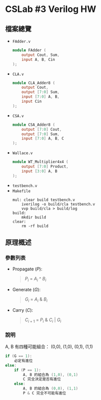 # CSLab #3 Verilog HW
## 檔案總覽
- `FAdder.v`
    ```verilog
    module FAdder (
        output Cout, Sum,
        input A, B, Cin
    );
    ```
- `CLA.v`
    ```verilog
    module CLA_Adder8 (
        output Cout,
        output [7:0] Sum,
        input [7:0] A, B,
        input Cin
    );
    ```
- `CSA.v`
    ```verilog
    module CSA_Adder8 (
        output [7:0] Cout,
        output [7:0] Sum,
        input [7:0] A, B, C
    );
    ```
- `Wallace.v`
    ```verilog
    module WT_Multiplier4x4 (
        output [7:0] Product,
        input [3:0] A, B
    );
    ```
- `testbench.v`
- `Makefile`
    ```
    mul: clear build testbench.v
        iverilog -o build/cla testbench.v
        vvp build/cla > build/log
    build:
        mkdir build
    clear:
        rm -rf build
    ```


## 原理概述
### 參數列表
- Propagate ($P$):
    > $P_i$ = $A_i$ ^ $B_i$

- Generate ($G$):
    > $G_i$ = $A_i$ & $B_i$

- Carry ($C$):
    > $C_{i+1}$ = $P_i$ & $C_i$ | $G_i$

### 說明
A, B 有四種可能組合： (0,0), (1,0), (0,1), (1,1)
```c
if (G == 1):
    必定有進位
else:
    if (P == 1):
        A, B 的組合為 (1,0), (0,1) 
        C 完全決定是否有進位
    else:
        A, B 的組合為 (0,0), (1,1) 
        P & C 完全不可能有進位
```

